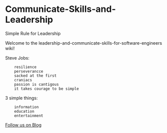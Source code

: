 # Communicate-Skills-and-Leadership

Simple Rule for Leadership



Welcome to the leadership-and-communicate-skills-for-software-engineers wiki!


Steve Jobs:

        resilience
        perseverancce
        sacked at the first
        craniacs
        passion is cantigous
        it takes courage to be simple
3 simple things:

        information
        education
        entertainment



<a href="http://starwalt.in/Blogs/index.html">Follow us on Blog</a>
